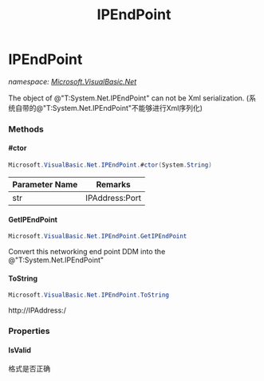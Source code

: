 ﻿---
title: IPEndPoint
---

# IPEndPoint
_namespace: [Microsoft.VisualBasic.Net](N-Microsoft.VisualBasic.Net.html)_

The object of @"T:System.Net.IPEndPoint" can not be Xml serialization.
 (系统自带的@"T:System.Net.IPEndPoint"不能够进行Xml序列化)



### Methods

#### #ctor
```csharp
Microsoft.VisualBasic.Net.IPEndPoint.#ctor(System.String)
```


|Parameter Name|Remarks|
|--------------|-------|
|str|IPAddress:Port|


#### GetIPEndPoint
```csharp
Microsoft.VisualBasic.Net.IPEndPoint.GetIPEndPoint
```
Convert this networking end point DDM into the @"T:System.Net.IPEndPoint"

#### ToString
```csharp
Microsoft.VisualBasic.Net.IPEndPoint.ToString
```
http://IPAddress:<Port>/


### Properties

#### IsValid
格式是否正确

